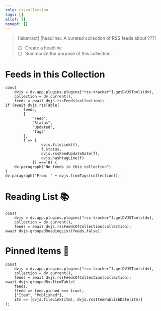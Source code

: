 ```yaml
---
role: rsscollection
tags: []
allof: []
noneof: []
---
```

> [!abstract] [headline:: A curated collection of RSS feeds about ???]
> - [ ] Create a headline
> - [ ] Summarize the purpose of this collection.

# Feeds in this Collection

~~~dataviewjs
const
	dvjs = dv.app.plugins.plugins["rss-tracker"].getDVJSTools(dv),
	collection = dv.current(),
	feeds = await dvjs.rssFeeds(collection);
if (await dvjs.rssTable(
		feeds,
		[
			"Feed",
			"Status",
			"Updated",
			"Tags"
		],
		f => [
				dvjs.fileLink(f),
				f.status,
				dvjs.rssFeedUpdateDate(f),
				dvjs.hashtagLine(f)
			]) === 0) {
	dv.paragraph("No feeds in this collection")
}
dv.paragraph("From: " + dvjs.fromTags(collection));
~~~

# Reading List 📚

~~~dataviewjs
const
	dvjs = dv.app.plugins.plugins["rss-tracker"].getDVJSTools(dv),
	collection = dv.current(),
	feeds = await dvjs.rssFeedsOfCollection(collection);
await dvjs.groupedReadingList(feeds,false);
~~~

# Pinned Items 📌

~~~dataviewjs
const
	dvjs = dv.app.plugins.plugins["rss-tracker"].getDVJSTools(dv),
	collection = dv.current(),
	feeds = await dvjs.rssFeedsOfCollection(collection);
await dvjs.groupedRssItemTable(
	feeds,
	(feed => feed.pinned === true),
	["Item", "Published"],
	itm => [dvjs.fileLink(itm), dvjs.rssItemPublishDate(itm)]
);
~~~